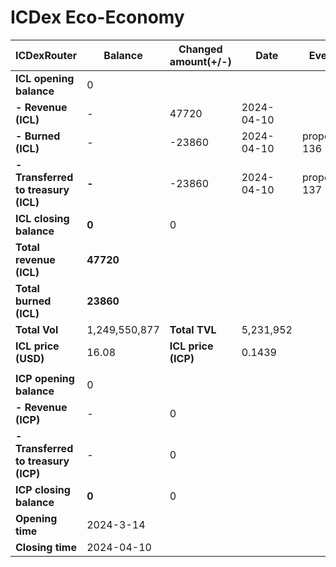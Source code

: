 # ICDex Eco-Economy

| **ICDexRouter**                     | **Balance**   | **Changed amount(+/-)** | **Date**   | **Event**    |
| ----------------------------------- | ------------- | ----------------------- | ---------- | ------------ |
| **ICL opening balance**             | 0             |                         |            |              |
| **- Revenue (ICL)**                 | -             | 47720                   | 2024-04-10 |              |
| **- Burned (ICL)**                  | -             | -23860                  | 2024-04-10 | proposal 136 |
| **- Transferred to treasury (ICL)** | **-**         | -23860                  | 2024-04-10 | proposal 137 |
| **ICL closing balance**             | **0**         | 0                       |            |              |
| **Total revenue (ICL)**             | **47720**     |                         |            |              |
| **Total burned (ICL)**              | **23860**     |                         |            |              |
| **Total Vol**                       | 1,249,550,877 | **Total TVL**           | 5,231,952  |              |
| **ICL price (USD)**                 | 16.08         | **ICL price (ICP)**     | 0.1439     |              |
|                                     |               |                         |            |              |
| **ICP opening balance**             | 0             |                         |            |              |
| **- Revenue (ICP)**                 | -             | 0                       |            |              |
| **- Transferred to treasury (ICP)** | -             | 0                       |            |              |
| **ICP closing balance**             | **0**         | 0                       |            |              |
| **Opening time**                    | 2024-3-14     |                         |            |              |
| **Closing time**                    | 2024-04-10    |                         |            |              |